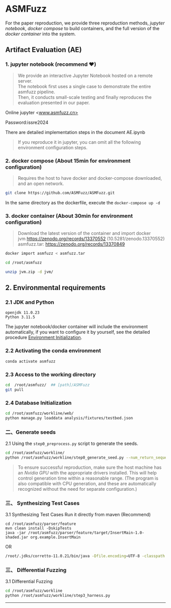 # ASMFuzz

For the paper reproduction, we provide three reproduction methods, 
*jupyter notebook*, *docker compose* to build containers, and the full version of the *docker container* into the system.

## Artifact Evaluation (AE)

### 1. jupyter notebook (recommend ️❤️)
> We provide an interactive Jupyter Notebook hosted on a remote server.  
> The notebook first uses a single case to demonstrate the entire asmfuzz pipeline.  
> Then, it conducts small-scale testing and finally reproduces the evaluation presented in our paper. 

Online jupyter <www.asmfuzz.cn>

Password:issre2024

There are detailed implementation steps in the document AE.ipynb

> If you reproduce it in jupyter, you can omit all the following environment configuration steps.

### 2. docker compose (About 15min for environment configuration)

> Requires the host to have docker and docker-compose downloaded, and an open network.

```bash
git clone https://github.com/ASMFuzz/ASMFuzz.git
```

In the same directory as the dockerfile, execute the `docker-compose up -d`


### 3. docker container (About 30min for environment configuration)

> Download the latest version of the container and import docker  
> jvm https://zenodo.org/records/13370552   (10.5281/zenodo.13370552)  
> asmfuzz.tar: https://zenodo.org/records/13370849

```bash
docker import asmfuzz < asmfuzz.tar

cd /root/asmfuzz

unzip jvm.zip -d jvm/
```


## 2. Environmental requirements

### 2.1 JDK and Python

```
openjdk 11.0.23
Python 3.11.5
```
The jupyter notebook/docker container will include the environment automatically, if you want to configure it by yourself, see the detailed procedure [Environment Initialization](asmfuzz/docs/Environment-Initialization.md).


### 2.2 Activating the conda environment

```bash
conda activate asmfuzz
```

### 2.3 Access to the working directory
```bash
cd  /root/asmfuzz/  ## [path]/ASMFuzz
git pull
```

### 2.4 Database Initialization

```bash
cd /root/asmfuzz/workline/web/
python manage.py loaddata analysis/fixtures/testbed.json
```

###  二、Generate seeds

2.1  Using the `step0_preprocess.py` script to generate the seeds.

```bash
cd /root/asmfuzz/workline/
python /root/asmfuzz/workline/step0_generate_seed.py --num_return_sequences=100 --total_iterations=2
```

> To ensure successful reproduction, make sure the host machine has an *Nvidia GPU* with the appropriate drivers installed. This will help control generation time within a reasonable range. (The program is also compatible with CPU generation, and these are automatically recognized without the need for separate configuration.)

### 三、 Synthesizing Test Cases

3.1 Synthesizing Test Cases
Run it directly from maven (Recommend)

```
cd /root/asmfuzz/parser/feature
mvn clean install -DskipTests
java -jar /root/asmfuzz/parser/feature/target/InsertMain-1.0-shaded.jar org.example.InsertMain
```


OR 
```bash
/root/.jdks/corretto-11.0.21/bin/java -Dfile.encoding=UTF-8 -classpath /home/mysql-connector-java-8.0.28.jar:/root/asmfuzz/parser/feature/target/classes:/root/.m2/repository/com/fasterxml/jackson/dataformat/jackson-dataformat-yaml/2.12.4/jackson-dataformat-yaml-2.12.4.jar:/root/.m2/repository/com/fasterxml/jackson/core/jackson-databind/2.12.4/jackson-databind-2.12.4.jar:/root/.m2/repository/com/fasterxml/jackson/core/jackson-annotations/2.12.4/jackson-annotations-2.12.4.jar:/root/.m2/repository/com/fasterxml/jackson/core/jackson-core/2.12.4/jackson-core-2.12.4.jar:/root/.m2/repository/org/yaml/snakeyaml/1.27/snakeyaml-1.27.jar:/root/.m2/repository/com/github/javaparser/javaparser-core-serialization/3.24.8/javaparser-core-serialization-3.24.8.jar:/root/.m2/repository/javax/json/javax.json-api/1.1.4/javax.json-api-1.1.4.jar:/root/.m2/repository/com/github/javaparser/javaparser-core/3.24.8/javaparser-core-3.24.8.jar:/root/.m2/repository/com/github/javaparser/javaparser-core-generators/3.24.8/javaparser-core-generators-3.24.8.jar:/root/.m2/repository/com/github/javaparser/javaparser-symbol-solver-core/3.24.8/javaparser-symbol-solver-core-3.24.8.jar:/root/.m2/repository/org/javassist/javassist/3.29.2-GA/javassist-3.29.2-GA.jar:/root/.m2/repository/com/google/guava/guava/31.1-jre/guava-31.1-jre.jar:/root/.m2/repository/com/google/guava/failureaccess/1.0.1/failureaccess-1.0.1.jar:/root/.m2/repository/com/google/guava/listenablefuture/9999.0-empty-to-avoid-conflict-with-guava/listenablefuture-9999.0-empty-to-avoid-conflict-with-guava.jar:/root/.m2/repository/com/google/code/findbugs/jsr305/3.0.2/jsr305-3.0.2.jar:/root/.m2/repository/org/checkerframework/checker-qual/3.12.0/checker-qual-3.12.0.jar:/root/.m2/repository/com/google/errorprone/error_prone_annotations/2.11.0/error_prone_annotations-2.11.0.jar:/root/.m2/repository/com/google/j2objc/j2objc-annotations/1.3/j2objc-annotations-1.3.jar:/root/.m2/repository/com/github/javaparser/javaparser-symbol-solver-logic/3.15.15/javaparser-symbol-solver-logic-3.15.15.jar:/root/.m2/repository/com/github/javaparser/javaparser-symbol-solver-model/3.15.15/javaparser-symbol-solver-model-3.15.15.jar:/root/.m2/repository/cn/hutool/hutool-all/5.8.11/hutool-all-5.8.11.jar:/root/.m2/repository/dom4j/dom4j/1.1/dom4j-1.1.jar:/root/.m2/repository/org/apache/commons/commons-lang3/3.12.0/commons-lang3-3.12.0.jar:/root/.m2/repository/mysql/mysql-connector-java/8.0.30/mysql-connector-java-8.0.30.jar:/root/.m2/repository/com/google/protobuf/protobuf-java/3.19.4/protobuf-java-3.19.4.jar:/root/.m2/repository/org/slf4j/slf4j-api/1.7.36/slf4j-api-1.7.36.jar org.example.InsertMain
```

### 三、 Differential Fuzzing

3.1 Differential Fuzzing
```bash
cd /root/asmfuzz/workline
python /root/asmfuzz/workline/step3_harness.py
```
---------------
